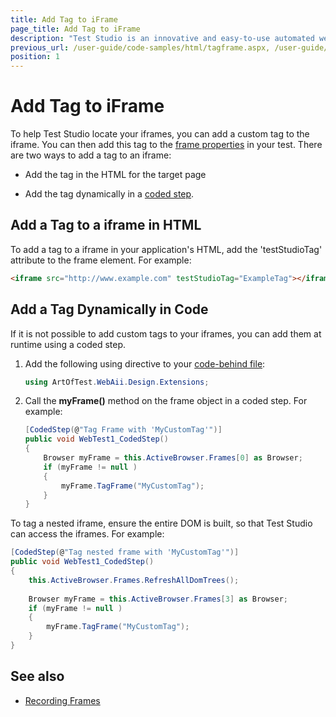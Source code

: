 ```yaml
---
title: Add Tag to iFrame
page_title: Add Tag to iFrame
description: "Test Studio is an innovative and easy-to-use automated web, WPF and load testing solution. Test Studio tests support essential technologies like ASP.NET AJAX, Silverlight, PHP and MVC. HTML5, Testing framework, functional testing, performance testing, load testing, exploratory testing, manual testing."
previous_url: /user-guide/code-samples/html/tagframe.aspx, /user-guide/code-samples/html/tagframe
position: 1
---
```

# Add Tag to iFrame

To help Test Studio locate your iframes, you can add a custom tag to the iframe. You can then add this tag to the <a href="/getting-started/test-recording/Frames" target="_blank">frame properties</a> in your test. There are two ways to add a tag to an iframe:

* Add the tag in the HTML for the target page

* Add the tag dynamically in a <a href="/features/custom-steps/script-step" target="_blank">coded step</a>.

## Add a Tag to a iframe in HTML

To add a tag to a iframe in your application's HTML, add the 'testStudioTag' attribute to the frame element. For example:

```HTML
<iframe src="http://www.example.com" testStudioTag="ExampleTag"></iframe>
```

## Add a Tag Dynamically in Code

If it is not possible to add custom tags to your iframes, you can add them at runtime using a coded step.

1. Add the following using directive to your <a href="/advanced-topics/coded-steps/code-behind-file" target="_blank">code-behind file</a>:

	```C#
	using ArtOfTest.WebAii.Design.Extensions;
	```

2. Call the **myFrame()** method on the frame object in a coded step. For example:

	```C#
	[CodedStep(@"Tag Frame with 'MyCustomTag'")]
	public void WebTest1_CodedStep()
	{
	    Browser myFrame = this.ActiveBrowser.Frames[0] as Browser;
	    if (myFrame != null )
	    {
	        myFrame.TagFrame("MyCustomTag");
	    }          
	}
	```

To tag a nested iframe, ensure the entire DOM is built, so that Test Studio can access the iframes. For example:

```C#
[CodedStep(@"Tag nested frame with 'MyCustomTag'")]
public void WebTest1_CodedStep()
{
    this.ActiveBrowser.Frames.RefreshAllDomTrees();
 
    Browser myFrame = this.ActiveBrowser.Frames[3] as Browser;
    if (myFrame != null )
    {
        myFrame.TagFrame("MyCustomTag");
    }           
}
```

## See also

* <a href="/getting-started/test-recording/Frames" target="_blank">Recording Frames</a>